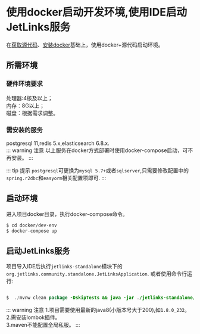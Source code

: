 # 使用docker启动开发环境,使用IDE启动JetLinks服务

在[获取源代码](docker-start.md#获取源代码)、[安装docker](docker-start.md#安装docker)基础上，使用docker+源代码启动环境。  

## 所需环境
### 硬件环境要求

处理器:4核及以上；  
内存：8G以上；  
磁盘：根据需求调整。  

### 需安装的服务
postgresql 11,redis 5.x,elasticsearch 6.8.x.  
::: warning 注意
以上服务在docker方式部署时使用docker-compose启动，可不再安装。
:::

::: tip 提示
 `postgresql`可更换为`mysql 5.7+`或者`sqlserver`,只需要修改配置中的`spring.r2dbc`和`easyorm`相关配置项即可.
:::
## 启动环境
进入项目docker目录，执行docker-compose命令。  
```bash
$ cd docker/dev-env
$ docker-compose up
```

## 启动JetLinks服务

项目导入IDE后执行`jetlinks-standalone`模块下的`org.jetlinks.community.standalone.JetLinksApplication`.
或者使用命令行运行:

```java

$  ./mvnw clean package -DskipTests && java -jar ./jetlinks-standalone/target/jetlinks-standalone.jar

```

::: warning 注意
1.项目需要使用最新的java8(小版本号大于200),如`1.8.0_232`。  
2.需安装lombok插件。  
3.maven不能配置全局私服。
:::
